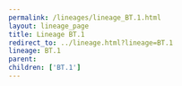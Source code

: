 ```yaml
---
permalink: /lineages/lineage_BT.1.html
layout: lineage_page
title: Lineage BT.1
redirect_to: ../lineage.html?lineage=BT.1
lineage: BT.1
parent: 
children: ['BT.1']
---
```

